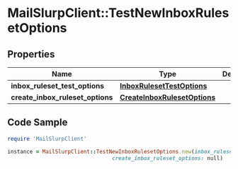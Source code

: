 # MailSlurpClient::TestNewInboxRulesetOptions

## Properties

Name | Type | Description | Notes
------------ | ------------- | ------------- | -------------
**inbox_ruleset_test_options** | [**InboxRulesetTestOptions**](InboxRulesetTestOptions) |  | 
**create_inbox_ruleset_options** | [**CreateInboxRulesetOptions**](CreateInboxRulesetOptions) |  | 

## Code Sample

```ruby
require 'MailSlurpClient'

instance = MailSlurpClient::TestNewInboxRulesetOptions.new(inbox_ruleset_test_options: null,
                                 create_inbox_ruleset_options: null)
```



